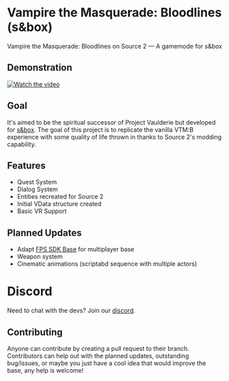 # Vampire the Masquerade: Bloodlines (s&amp;box)
Vampire the Masquerade: Bloodlines on Source 2 — A gamemode for s&box

## Demonstration
[![Watch the video](https://img.youtube.com/vi/epIWxYMTwEw/maxresdefault.jpg)](https://youtu.be/epIWxYMTwEw)

## Goal
It's aimed to be the spiritual successor of Project Vaulderie but developed for [s&box](https://sbox.facepunch.com/news). The goal of this project is to replicate the vanilla VTM:B experience with some quality of life thrown in thanks to Source 2's modding capability.

## Features
* Quest System
* Dialog System
* Entities recreated for Source 2
* Initial VData structure created
* Basic VR Support

## Planned Updates
* Adapt [FPS SDK Base](https://github.com/AmperSoftware/TF-Source-2/tree/dev/code/Libraries/FPS) for multiplayer base
* Weapon system
* Cinematic animations (scriptabd sequence with multiple actors)

# Discord
Need to chat with the devs? Join our [discord](https://discord.gg/D5N9CkFq).

## Contributing
Anyone can contribute by creating a pull request to their branch. Contributors can help out with the planned updates, outstanding bug/issues, or maybe you just have a cool idea that would improve the base, any help is welcome!